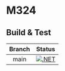 # M324 

## Build & Test

| Branch  | Status |
| :-----: | :----: |
| main    | [![.NET](https://github.com/SullivanRenner0/M324/actions/workflows/dotnet.yml/badge.svg?branch=main)](https://github.com/SullivanRenner0/M324/actions/workflows/dotnet.yml) |
